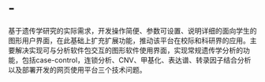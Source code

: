 # -
基于遗传学研究的实际需求，开发操作简便、参数可设置、说明详细的面向学生的图形用户界面，在此基础上扩充扩展功能，推动该平台在校际和科研界的应用。主要解决实现可与分析软件包交互的图形软件使用界面，实现常规遗传学分析的功能，包括case-control，连锁分析、CNV、甲基化、表达谱、转录因子结合分析以及部署开发的网页使用平台三个技术问题。
